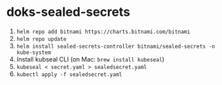 # doks-sealed-secrets
1. `helm repo add bitnami https://charts.bitnami.com/bitnami`
2. `helm repo update`
3. `helm install sealed-secrets-controller bitnami/sealed-secrets -n kube-system`
4. Install kubseal CLI (on Mac: `brew install kubeseal`)
5. `kubeseal < secret.yaml > sealedsecret.yaml`
6. `kubectl apply -f sealedsecret.yaml`
